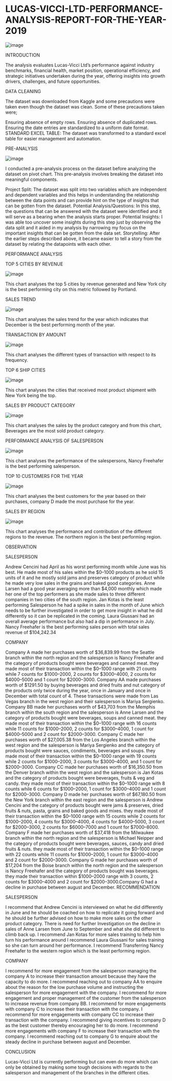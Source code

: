 # LUCAS-VICCI-LTD-PERFORMANCE-ANALYSIS-REPORT-FOR-THE-YEAR-2019

![image](https://github.com/user-attachments/assets/be47e9ae-8b34-4eb7-9d5f-73a9d47a636d)



INTRODUCTION

The analysis evaluates Lucas-Vicci Ltd’s performance against industry benchmarks, financial health, market position, operational efficiency, and strategic initiatives undertaken during the year, offering insights into growth drivers, challenges, and future opportunities.

DATA CLEANING

The dataset was downloaded from Kaggle and some precautions were taken even though the dataset was clean. Some of these precautions taken were;

Ensuring absence of empty rows.
Ensuring absence of duplicated rows.
Ensuring the date entries are standardized to a uniform date format.
STANDARD EXCEL TABLE: The dataset was transformed to a standard excel table for easier management and automation.

PRE-ANALYSIS

![image](https://github.com/user-attachments/assets/6d93447c-565e-4a4a-95ca-fa747ed03e35)


I conducted a pre-analysis process on the dataset before analyzing the dataset on pivot chart. This pre-analysis involves breaking the dataset into meaningful components.

Project Split: The dataset was split into two variables which are independent and dependent variables and this helps in understanding the relationship between the data points and can provide hint on the type of insights that can be gotten from the dataset.
Potential Analysis/Questions: In this step, the questions that can be answered with the dataset were identified and it will serve as a bearing when the analysis starts proper.
Potential Insights: I was able too uncover some insights during this step just by observing the data split and it aided in my analysis by narrowing my focus on the important insights that can be gotten from the data set.
Storytelling: After the earlier steps described above, it became easier to tell a story from the dataset by relating the datapoints with each other.

PERFORMANCE ANALYSIS

TOP 5 CITIES BY REVENUE

![image](https://github.com/user-attachments/assets/c6308776-b039-47ea-ae4a-c1d4a8a53095)


This chart analyses the top 5 cities by revenue generated and New York city is the best performing city on this metric followed by Portland.

SALES TREND

![image](https://github.com/user-attachments/assets/4da771ac-47f5-4ea8-b6b0-505f5008d630)


This chart analyses the sales trend for the year which indicates that December is the best performing month of the year.

TRANSACTION BY AMOUNT

![image](https://github.com/user-attachments/assets/79ea43b9-809a-4bde-94e8-c8878141d927)


This chart analyses the different types of transaction with respect to its frequency.

TOP 6 SHIP CITIES

![image](https://github.com/user-attachments/assets/43742c5b-8fc3-4d0e-b14c-111f7340ee75)


This chart analyses the cities that received most product shipment with New York being the top.

SALES BY PRODUCT CATEGORY

![image](https://github.com/user-attachments/assets/ab731e36-185f-498a-affb-5c63583e275b)


This chart analyses the sales by the product category and from this chart, Beverages are the most sold product category.

PERFORMANCE ANALYSIS OF SALESPERSON

![image](https://github.com/user-attachments/assets/2b171d6c-2001-461b-8629-fb7feda559d5)


This chart analyses the performance of the salespersons, Nancy Freehafer is the best performing salesperson.

TOP 10 CUSTOMERS FOR THE YEAR

![image](https://github.com/user-attachments/assets/deac0cb2-d725-4d8f-8681-852d6aab8165)


This chart analyses the best customers for the year based on their purchases, company D made the most purchase for the year.

SALES BY REGION

![image](https://github.com/user-attachments/assets/36406359-a32e-4c01-8bc1-d954a02ed674)


This chart analyses the performance and contribution of the different regions to the revenue. The northern region is the best performing region.

OBSERVATION

SALESPERSON

Andrew Cencini had April as his worst performing month while June was his best. He made most of his sales within the $0–1000 products as he sold 15 units of it and he mostly sold jams and preserves category of product while he made very low sales in the grains and baked good categories.
Anne Larsen had a good year averaging more than $4,000 monthly which made her one of the top performers as she made sales to three different companies in two cities of the south region.
Jan Kotas is the least performing Salesperson he had a spike in sales in the month of June which needs to be further investigated in order to get more insight in what he did differently so it can be replicated in the coming.
Laura Giussani had an overall average performance but also had a dip in performance in July.
Nancy Freehafer is the best performing sales person with total sales revenue of $104,242.34

COMPANY

Company A made her purchases worth of $36,839.99 from the Seattle branch within the north region and the salesperson is Nancy Freehafer and the category of products bought were beverages and canned meat. they made most of their transaction within the $0–1000 range with 21 counts while 7 counts for $1000–2000, 2 counts for $3000–4000, 2 counts for $4000–5000 and 1 count for $2000–3000.
Company AA made purchases worth of $1291.50 by buying beverages and dried fruits and nut category of the products only twice during the year, once in January and once in December with total count of 4. These transactions were made from Las Vegas branch in the west region and their salesperson is Mariya Sergienko.
Company BB made her purchases worth of $43,703 from the Memphis branch within the south region and the salesperson is Anne Larsen and the category of products bought were beverages, soups and canned meat. they made most of their transaction within the $0–1000 range with 16 counts while 11 counts for $1000–2000, 2 counts for $3000–4000, 1 count for $4000–5000 and 2 count for $2000–3000.
Company C made her purchases worth of $27,005.38 from the Los Angeles branch within the west region and the salesperson is Mariya Sergienko and the category of products bought were sauces, condiments, beverages and soups. they made most of their transaction within the $0–1000 range with 19 counts while 2 counts for $1000–2000, 3 counts for $3000–4000, and 1 count for $2000–3000.
Company CC made her purchases worth of $16,350.50 from the Denver branch within the west region and the salesperson is Jan Kotas and the category of products bought were beverages, fruits & veg and candy. they made most of their transaction within the $0–1000 range with 8 counts while 6 counts for $1000–2000, 1 count for $3000–4000 and 1 count for $2000–3000.
Company D made her purchases worth of $67,180.50 from the New York branch within the east region and the salesperson is Andrew Cencini and the category of products bought were jams & preserves, dried fruits & nuts, pasta, grains and baked goods and mixes. they made most of their transaction within the $0–1000 range with 15 counts while 2 counts for $1000–2000, 4 counts for $3000–4000, 4 counts for $4000–5000, 3 count for $2000–3000, 2 counts for $6000–7000 and 1 count for $7000–8000.
Company F made her purchases worth of $37,418 from the Milwaukee branch within the north region and the salesperson is Michael Neipper and the category of products bought were beverages, sauces, candy and dried fruits & nuts. they made most of their transaction within the $0–1000 range with 22 counts while 11 counts for $1000–2000, 1 count for $3000–4000 and 2 count for $2000–3000.
Company G made her purchases worth of $17,204 from the Boise branch within the north region and the salesperson is Nancy Freehafer and the category of products bought was beverages. they made their transaction within $1000–2000 range with 3 counts, 2 counts for $3000–4000 and 2 count for $2000–3000.Company G had a decline in purchase between august and December.
RECOMMENDATION

SALESPERSON

I recommend that Andrew Cencini is interviewed on what he did differently in June and he should be coached on how to replicate it going forward and he should be further advised on how to make more sales on the other product category.
There is need for further Investigation on the decline in sales of Anne Larsen from June to September and what she did different to climb back up.
I recommend Jan Kotas for more sales training to help him turn his performance around
I recommend Laura Giussani for sales training so she can turn around her performance.
I recommend Transferring Nancy Freehafer to the western region which is the least performing region.

COMPANY

I recommend for more engagement from the salesperson managing the company A to increase their transaction amount because they have the capacity to do more.
I recommend reaching out to company AA to enquire about the reason for the low purchase volume and instructing the salesperson for more engagement with the company.
I recommend for more engagement and proper management of the customer from the salesperson to increase revenue from company BB.
I recommend for more engagements with company C to increase their transaction with the company.
I recommend for more engagements with company CC to increase their transaction with the company.
I recommend giving incentives to company D as the best customer thereby encouraging her to do more.
I recommend more engagements with company F to increase their transaction with the company.
I recommend reaching out to company G to enquire about the steady decline in purchase between august and December.

CONCLUSION

Lucas-Vicci Ltd is currently performing but can even do more which can only be obtained by making some tough decisions with regards to the salesperson and management of the branches in the different cities.

